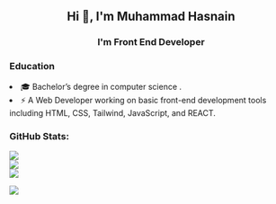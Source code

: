## <p align="center">Hi 👋, I'm Muhammad Hasnain</p>
### <p align="center">I'm Front End Developer</p>
### <p>Education<p>
<li>🎓 Bachelor’s degree in computer science .</li>
<li>⚡ A Web Developer working on basic front-end development tools including HTML, CSS, Tailwind, JavaScript, and REACT.</li>

### GitHub Stats:
![](https://github-readme-stats.vercel.app/api?username=hasnainchch&theme=dark&hide_border=false&include_all_commits=true&count_private=true)<br/>
![](https://github-readme-streak-stats.herokuapp.com/?user=hasnainchch&theme=dark&hide_border=false)<br/>
![](https://github-readme-stats.vercel.app/api/top-langs/?username=hasnainchch&theme=dark&hide_border=false&include_all_commits=true&count_private=true&layout=compact)

[![](https://visitcount.itsvg.in/api?id=hasnainchch&icon=0&color=0)](https://visitcount.itsvg.in)

<!-- Proudly created with GPRM ( https://gprm.itsvg.in ) -->
